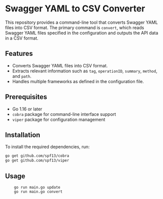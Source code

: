 # Swagger YAML to CSV Converter

This repository provides a command-line tool that converts Swagger YAML files into CSV format. The primary command is `convert`, which reads Swagger YAML files specified in the configuration and outputs the API data in a CSV format.

## Features

- Converts Swagger YAML files into CSV format.
- Extracts relevant information such as `tag`, `operationID`, `summary`, `method`, and `path`.
- Handles multiple frameworks as defined in the configuration file.

## Prerequisites

- Go 1.16 or later
- `cobra` package for command-line interface support
- `viper` package for configuration management

## Installation

To install the required dependencies, run:

```bash
go get github.com/spf13/cobra
go get github.com/spf13/viper
```

## Usage

```
    go run main.go update
    go run main.go convert
```